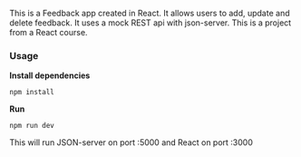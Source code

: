 This is a Feedback app created in React. It allows users to add, update and delete feedback. It uses a mock REST api with json-server. This is a project from a React course.

### Usage
**Install dependencies**

 ```npm install```

**Run**

```npm run dev```

This will run JSON-server on port :5000 and React on port :3000